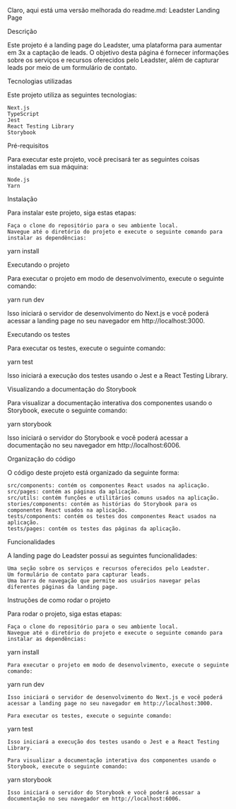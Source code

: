 Claro, aqui está uma versão melhorada do readme.md:
Leadster Landing Page

Descrição

Este projeto é a landing page do Leadster, uma plataforma para aumentar em 3x a captação de leads. O objetivo desta página é fornecer informações sobre os serviços e recursos oferecidos pelo Leadster, além de capturar leads por meio de um formulário de contato.

Tecnologias utilizadas

Este projeto utiliza as seguintes tecnologias:

    Next.js
    TypeScript
    Jest
    React Testing Library
    Storybook

Pré-requisitos

Para executar este projeto, você precisará ter as seguintes coisas instaladas em sua máquina:

    Node.js
    Yarn

Instalação

Para instalar este projeto, siga estas etapas:

    Faça o clone do repositório para o seu ambiente local.
    Navegue até o diretório do projeto e execute o seguinte comando para instalar as dependências:

yarn install

Executando o projeto

Para executar o projeto em modo de desenvolvimento, execute o seguinte comando:

yarn run dev

Isso iniciará o servidor de desenvolvimento do Next.js e você poderá acessar a landing page no seu navegador em http://localhost:3000.

Executando os testes

Para executar os testes, execute o seguinte comando:

yarn test

Isso iniciará a execução dos testes usando o Jest e a React Testing Library.

Visualizando a documentação do Storybook

Para visualizar a documentação interativa dos componentes usando o Storybook, execute o seguinte comando:

yarn storybook

Isso iniciará o servidor do Storybook e você poderá acessar a documentação no seu navegador em http://localhost:6006.

Organização do código

O código deste projeto está organizado da seguinte forma:

    src/components: contém os componentes React usados na aplicação.
    src/pages: contém as páginas da aplicação.
    src/utils: contém funções e utilitários comuns usados na aplicação.
    stories/components: contém as histórias do Storybook para os componentes React usados na aplicação.
    tests/components: contém os testes dos componentes React usados na aplicação.
    tests/pages: contém os testes das páginas da aplicação.

Funcionalidades

A landing page do Leadster possui as seguintes funcionalidades:

    Uma seção sobre os serviços e recursos oferecidos pelo Leadster.
    Um formulário de contato para capturar leads.
    Uma barra de navegação que permite aos usuários navegar pelas diferentes páginas da landing page.

Instruções de como rodar o projeto

Para rodar o projeto, siga estas etapas:

    Faça o clone do repositório para o seu ambiente local.
    Navegue até o diretório do projeto e execute o seguinte comando para instalar as dependências:

yarn install

    Para executar o projeto em modo de desenvolvimento, execute o seguinte comando:

yarn run dev

    Isso iniciará o servidor de desenvolvimento do Next.js e você poderá acessar a landing page no seu navegador em http://localhost:3000.

    Para executar os testes, execute o seguinte comando:

yarn test

    Isso iniciará a execução dos testes usando o Jest e a React Testing Library.

    Para visualizar a documentação interativa dos componentes usando o Storybook, execute o seguinte comando:

yarn storybook

    Isso iniciará o servidor do Storybook e você poderá acessar a documentação no seu navegador em http://localhost:6006.
